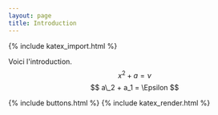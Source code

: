 ```yaml
---
layout: page
title: Introduction
---
```

{% include katex_import.html %}

Voici l'introduction. $$ x^{2} + a = \nu $$
$$ a\_2 + a_1 = \Epsilon $$




{% include buttons.html %}
{% include katex_render.html %}